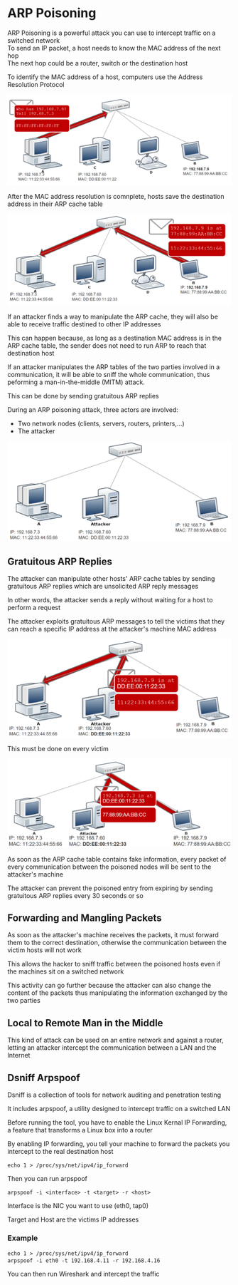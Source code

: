 # ARP Poisoning

ARP Poisoning is a powerful attack you can use to intercept traffic on a switched network\
To send an IP packet, a host needs to know the MAC address of the next hop\
The next hop could be a router, switch or the destination host

To identify the MAC address of a host, computers use the Address Resolution Protocol

![](<../../../../.gitbook/assets/image (33) (1) (1) (1) (1).png>)

After the MAC address resolution is comnplete, hosts save the destination address in their ARP cache table

![](<../../../../.gitbook/assets/image (23) (1) (1).png>)

If an attacker finds a way to manipulate the ARP cache, they will also be able to receive traffic destined to other IP addresses

This can happen because, as long as a destination MAC address is in the ARP cache table, the sender does not need to run ARP to reach that destination host

If an attacker manipulates the ARP tables of the two parties involved in a communication, it will be able to sniff the whole communication, thus peforming  a man-in-the-middle (MITM) attack.

This can be done by sending gratuitous ARP replies

During an ARP poisoning attack, three actors are involved:

* Two network nodes (clients, servers, routers, printers,...)
* The attacker

![](<../../../../.gitbook/assets/image (34) (1) (1) (1) (1) (1).png>)

## Gratuitous ARP Replies

The attacker can manipulate other hosts' ARP cache tables by sending gratuitous ARP replies which are unsolicited ARP reply messages

In other words, the attacker sends a reply without waiting for a host to perform a request

The attacker exploits gratuitous ARP messages to tell the victims that they can reach a specific IP address at the attacker's machine MAC address

![](<../../../../.gitbook/assets/image (11) (1) (1) (1) (1).png>)

This must be done on every victim

![](<../../../../.gitbook/assets/image (22) (1) (1) (1) (1).png>)

As soon as the ARP cache table contains fake information, every packet of every communication between the poisoned nodes will be sent to the attacker's machine

The attacker can prevent the poisoned entry from expiring by sending gratuitous ARP replies every 30 seconds or so

## Forwarding and Mangling Packets

As soon as the attacker's machine receives the packets, it must forward them to the correct destination, otherwise the communication between the victim hosts will not work

This allows the hacker to sniff traffic between the poisoned hosts even if the machines sit on a switched network

This activity can go further because the attacker can also change the content of the packets thus manipulating the information exchanged by the two parties

## Local to Remote Man in the Middle

This kind of attack can be used on an entire network and against a router, letting an attacker intercept the communication between a LAN and the Internet

## Dsniff Arpspoof

Dsniff is a collection of tools for network auditing and penetration testing

It includes arpspoof, a utility designed to intercept traffic on a switched LAN

Before running the tool, you have to enable the Linux Kernal IP Forwarding, a feature that transforms a Linux box into a router

By enabling IP forwarding, you tell your machine to forward the packets you intercept to the real destination host

```
echo 1 > /proc/sys/net/ipv4/ip_forward
```

Then you can run arpspoof

```
arpspoof -i <interface> -t <target> -r <host>
```

Interface is the NIC you want to use (eth0, tap0)

Target and Host are the victims IP addresses

### Example

```
echo 1 > /proc/sys/net/ipv4/ip_forward
arpspoof -i eth0 -t 192.168.4.11 -r 192.168.4.16
```

You can then run Wireshark and intercept the traffic
